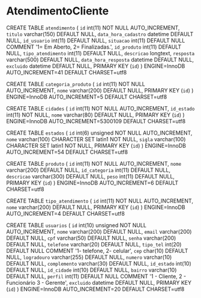 # AtendimentoCliente


CREATE TABLE `atendimento` (
  `id` int(11) NOT NULL AUTO_INCREMENT,
  `titulo` varchar(150) DEFAULT NULL,
  `data_hora_cadastro` datetime DEFAULT NULL,
  `id_usuario` int(11) DEFAULT NULL,
  `situacao` int(11) DEFAULT NULL COMMENT '1= Em Aberto, 2= Finalizadas.',
  `id_produto` int(11) DEFAULT NULL,
  `tipo_atendimento` int(11) DEFAULT NULL,
  `descricao` longtext,
  `resposta` varchar(500) DEFAULT NULL,
  `data_hora_resposta` datetime DEFAULT NULL,
  `excluido` datetime DEFAULT NULL,
  PRIMARY KEY (`id`)
) ENGINE=InnoDB AUTO_INCREMENT=41 DEFAULT CHARSET=utf8


CREATE TABLE `categoria_produto` (
  `id` int(11) NOT NULL AUTO_INCREMENT,
  `nome` varchar(200) DEFAULT NULL,
  PRIMARY KEY (`id`)
) ENGINE=InnoDB AUTO_INCREMENT=5 DEFAULT CHARSET=utf8


CREATE TABLE `cidades` (
  `id` int(11) NOT NULL AUTO_INCREMENT,
  `id_estado` int(11) NOT NULL,
  `nome` varchar(80) DEFAULT NULL,
  PRIMARY KEY (`id`)
) ENGINE=InnoDB AUTO_INCREMENT=5300109 DEFAULT CHARSET=utf8


CREATE TABLE `estados` (
  `id` int(6) unsigned NOT NULL AUTO_INCREMENT,
  `nome` varchar(100) CHARACTER SET latin1 NOT NULL,
  `sigla` varchar(100) CHARACTER SET latin1 NOT NULL,
  PRIMARY KEY (`id`)
) ENGINE=InnoDB AUTO_INCREMENT=54 DEFAULT CHARSET=utf8

CREATE TABLE `produto` (
  `id` int(11) NOT NULL AUTO_INCREMENT,
  `nome` varchar(200) DEFAULT NULL,
  `id_categoria` int(11) DEFAULT NULL,
  `descricao` varchar(300) DEFAULT NULL,
  `peso` int(11) DEFAULT NULL,
  PRIMARY KEY (`id`)
) ENGINE=InnoDB AUTO_INCREMENT=6 DEFAULT CHARSET=utf8

CREATE TABLE `tipo_atendimento` (
  `id` int(11) NOT NULL AUTO_INCREMENT,
  `nome` varchar(200) DEFAULT NULL,
  PRIMARY KEY (`id`)
) ENGINE=InnoDB AUTO_INCREMENT=4 DEFAULT CHARSET=utf8

CREATE TABLE `usuarios` (
  `id` int(10) unsigned NOT NULL AUTO_INCREMENT,
  `nome` varchar(200) DEFAULT NULL,
  `email` varchar(200) DEFAULT NULL,
  `cpf` varchar(50) DEFAULT NULL,
  `senha` varchar(200) DEFAULT NULL,
  `telefone` varchar(20) DEFAULT NULL,
  `tipo_tel` int(20) DEFAULT NULL COMMENT '1- telefone, 2- celular',
  `cep` char(10) DEFAULT NULL,
  `logradouro` varchar(255) DEFAULT NULL,
  `numero` varchar(10) DEFAULT NULL,
  `complemento` varchar(30) DEFAULT NULL,
  `id_estado` int(10) DEFAULT NULL,
  `id_cidade` int(10) DEFAULT NULL,
  `bairro` varchar(10) DEFAULT NULL,
  `perfil` int(11) DEFAULT NULL COMMENT '1 - Cliente, 2 - Funcionário 3 - Gerente',
  `excluido` datetime DEFAULT NULL,
  PRIMARY KEY (`id`)
) ENGINE=InnoDB AUTO_INCREMENT=20 DEFAULT CHARSET=utf8
